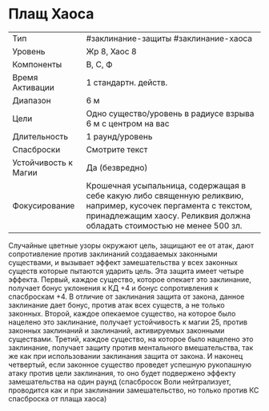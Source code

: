 # Плащ Хаоса

|                      |                                                                                                                                                                                           |
| -------------------- | ----------------------------------------------------------------------------------------------------------------------------------------------------------------------------------------- |
| Тип                  | #заклинание-защиты #заклинание-хаоса                                                                                                                                                      | 
| Уровень              | Жр 8, Хаос 8                                                                                                                                                                              |
| Компоненты           | В, С, Ф                                                                                                                                                                                   |
| Время Активации      | 1 стандартн. действ.                                                                                                                                                                      |
| Диапазон             | 6 м                                                                                                                                                                                       |
| Цели                 | Одно существо/уровень в радиусе взрыва 6 м с центром на вас                                                                                                                               |
| Длительность         | 1 раунд/уровень                                                                                                                                                                           |
| Спасброски           | Смотрите текст                                                                                                                                                                            |
| Устойчивость к Магии | Да (безвредно)                                                                                                                                                                            |
| Фокусирование        | Крошечная усыпальница, содержащая в себе какую либо священную реликвию, например, кусочек пергамента с текстом, принадлежащим хаосу. Реликвия должна обладать стоимостью не менее 500 зл. |

 Случайные цветные узоры окружают цель, защищают ее от атак, дают сопротивление против заклинаний создаваемых законными существами, и вызывает эффект замешательства у всех законных существ которые пытаются ударить цель. Эта защита имеет четыре эффекта. Первый, каждое существо, которое опекает это заклинание, получает бонус уклонения к КД +4 и бонус сопротивления к спасброскам +4. В отличие от заклинания защита от закона, данное заклинание дает бонус, против атак всех существ, а не только законных. Второй, каждое опекаемое существо, на которое было нацелено это заклинание, получает устойчивость к магии 25, против законных заклинаний и заклинаний, активируемых законными существами. Третий, каждое существо, на которое было нацелено это заклинание, получает защиту против ментального вмешательства, так же как при использовании заклинания защита от закона. И наконец четвертый, если законное существо проведет успешную рукопашную атаку против цели заклинания, то оно будет подвержено эффекту замешательства на один раунд (спасбросок Воли нейтрализует, проводится как и при заклинании замешательство, но только против КС спасброска от плаща хаоса) 
